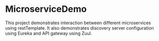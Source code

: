 # MicroserviceDemo
This project demonstrates interaction between different microservices using restTemplate. It also demonstrates discovery server configuration using Eureka and API gateway using Zuul.
